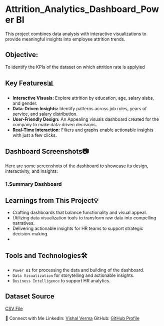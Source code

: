 # Attrition_Analytics_Dashboard_Power BI
This project combines data analysis with interactive visualizations to provide meaningful insights into employee attrition trends.

## Objective:
To identify the KPIs of the dataset on which attrition rate is applyied

## Key Features📊
- **Interactive Visuals:** Explore attrition by education, age, salary slabs, and gender.
- **Data-Driven Insights:** Identify patterns across job roles, years of service, and salary distribution.
- **User-Friendly Design:** An Appealing visuals dashboard created for the company to make data-driven decisions.
- **Real-Time Interaction:** Filters and graphs enable actionable insights with just a few clicks.
  
## Dashboard Screenshots📷 
Here are some screenshots of the dashboard to showcase its design, interactivity, and insights:

### 1.Summary Dashboard


## Learnings from This Project💡
- Crafting dashboards that balance functionality and visual appeal.
- Utilizing data visualization tools to transform raw data into compelling narratives.
- Delivering actionable insights for HR teams to support strategic decision-making.
- 
## Tools and Technologies🛠
- `Power BI` for processing the data and building of the dashboard.
- `Data Visualization` for storytelling and actionable insights.
- `Business Intelligence` to support HR analytics.

## Dataset Source
[CSV File](https://drive.google.com/drive/folders/18mQalCEyZypeV8TJeP3SME_R6qsCS2Og)

🔗 Connect with Me
LinkedIn: [Vishal Verma](https://www.linkedin.com/in/vishalds/)
GitHub: [GitHub Profile](https://github.com/vishal-verma-96)
